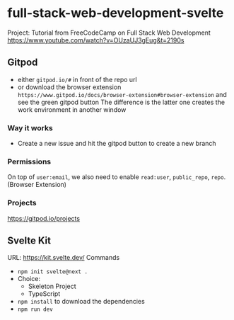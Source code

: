 # full-stack-web-development-svelte
Project: Tutorial from FreeCodeCamp on Full Stack Web Development
https://www.youtube.com/watch?v=OUzaUJ3gEug&t=2190s

## Gitpod
- either `gitpod.io/#` in front of the repo url
- or download the browser extension `https://www.gitpod.io/docs/browser-extension#browser-extension` and see the green gitpod button
The difference is the latter one creates the work environment in another window

### Way it works
- Create a new issue and hit the gitpod button to create a new branch

### Permissions
On top of `user:email`, we also need to enable `read:user`, `public_repo`, `repo`. (Browser Extension)

###  Projects
https://gitpod.io/projects


## Svelte Kit
URL: https://kit.svelte.dev/
Commands
- `npm init svelte@next .`
- Choice: 
    - Skeleton Project
    - TypeScript
- `npm install` to download the dependencies
- `npm run dev` 
